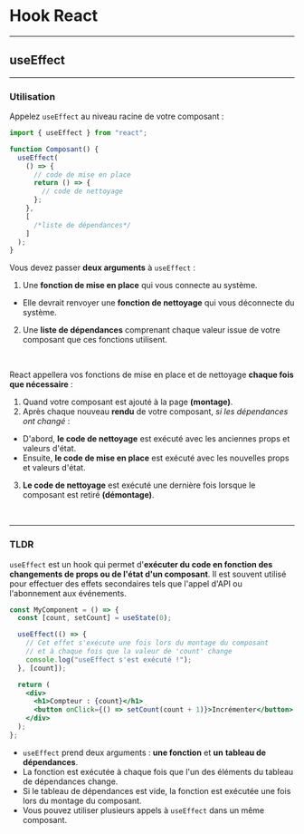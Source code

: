 # Hook React

---

## useEffect

---

### Utilisation

Appelez `useEffect` au niveau racine de votre composant :

```jsx
import { useEffect } from "react";

function Composant() {
  useEffect(
    () => {
      // code de mise en place
      return () => {
        // code de nettoyage
      };
    },
    [
      /*liste de dépendances*/
    ]
  );
}
```

Vous devez passer **deux arguments** à `useEffect` :

1. Une **fonction de mise en place** qui vous connecte au système.

- Elle devrait renvoyer une **fonction de nettoyage** qui vous déconnecte du système.

2. Une **liste de dépendances** comprenant chaque valeur issue de votre composant que ces fonctions utilisent.

<br>

React appellera vos fonctions de mise en place et de nettoyage **chaque fois que nécessaire** :

1. Quand votre composant est ajouté à la page **(montage)**.
2. Après chaque nouveau **rendu** de votre composant, _si les dépendances ont changé_ :

- D'abord, **le code de nettoyage** est exécuté avec les anciennes props et valeurs d'état.
- Ensuite, **le code de mise en place** est exécuté avec les nouvelles props et valeurs d'état.

3. **Le code de nettoyage** est exécuté une dernière fois lorsque le composant est retiré **(démontage)**.

<br>

---

### TLDR

`useEffect` est un hook qui permet d'**exécuter du code en fonction des changements de props ou de l'état d'un composant**. Il est souvent utilisé pour effectuer des effets secondaires tels que l'appel d'API ou l'abonnement aux événements.

```jsx
const MyComponent = () => {
  const [count, setCount] = useState(0);

  useEffect(() => {
    // Cet effet s'exécute une fois lors du montage du composant
    // et à chaque fois que la valeur de 'count' change
    console.log("useEffect s'est exécuté !");
  }, [count]);

  return (
    <div>
      <h1>Compteur : {count}</h1>
      <button onClick={() => setCount(count + 1)}>Incrémenter</button>
    </div>
  );
};
```

- `useEffect` prend deux arguments : **une fonction** et **un** **tableau de dépendances**.
- La fonction est exécutée à chaque fois que l'un des éléments du tableau de dépendances change.
- Si le tableau de dépendances est vide, la fonction est exécutée une fois lors du montage du composant.
- Vous pouvez utiliser plusieurs appels à `useEffect` dans un même composant.
